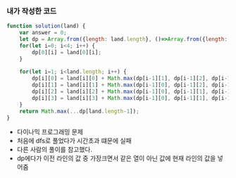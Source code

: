 ### 내가 작성한 코드

```jsx
function solution(land) {
    var answer = 0;
    let dp = Array.from({length: land.length}, ()=>Array.from({length: 4}, ()=>0));
    for(let i=0; i<4; i++) {
        dp[0][i] = land[0][i];
    }
    
    for(let i=1; i<land.length; i++) {
        dp[i][0] = land[i][0] + Math.max(dp[i-1][1], dp[i-1][2], dp[i-1][3]);
        dp[i][1] = land[i][1] + Math.max(dp[i-1][0], dp[i-1][2], dp[i-1][3]);
        dp[i][2] = land[i][2] + Math.max(dp[i-1][0], dp[i-1][1], dp[i-1][3]);
        dp[i][3] = land[i][3] + Math.max(dp[i-1][0], dp[i-1][1], dp[i-1][2]);
    }
    return Math.max(...dp[land.length-1]);
}
```

- 다이나믹 프로그래밍 문제
- 처음에 dfs로 풀었다가 시간초과 떄문에 실패
- 다른 사람의 풀이를 참고했다.
- dp에다가 이전 라인의 값 중 가장크면서 같은 열이 아닌 값에 현재 라인의 값을 넣어줌